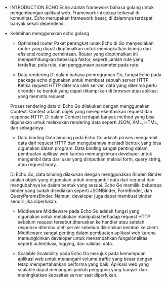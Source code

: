 - INTRODUCTION ECHO
Echo adalah framework bahasa golang untuk pengembangan aplikasi web. Framework ini cukup terkenal di komunitas. Echo merupakan framework besar, di dalamnya terdapat banyak sekali dependensi.

- Kelebihan menggunakan echo golang
    - Optimized router
    Paket perangkat lunak Echo di Go menyediakan router yang dapat dioptimalkan untuk meningkatkan kinerja dan efisiensi routing permintaan. Router yang dioptimalkan ini memperhitungkan beberapa faktor, seperti jumlah rute yang terdaftar, pola rute, dan penggunaan parameter pada rute.

    - Data rendering
    Di dalam bahasa pemrograman Go, fungsi Echo pada package echo digunakan untuk membuat sebuah server HTTP. Ketika request HTTP diterima oleh server, data yang diterima perlu dirender ke bentuk yang dapat ditampilkan di browser atau aplikasi yang meminta request.

    Proses rendering data di Echo Go dilakukan dengan menggunakan Context. Context adalah objek yang merepresentasikan request dan response HTTP. Di dalam Context terdapat banyak method yang bisa digunakan untuk melakukan rendering data seperti JSON, XML, HTML, dan sebagainya.

    - Data binding
    Data binding pada Echo Go adalah proses mengambil data dari request HTTP dan mengubahnya menjadi bentuk yang bisa digunakan dalam program. Data binding sangat penting dalam pembuatan aplikasi web karena memungkinkan developer untuk mengambil data dari user yang diinputkan melalui form, query string, atau request body.

    Di Echo Go, data binding dilakukan dengan menggunakan Binder. Binder adalah objek yang digunakan untuk mengambil data dari request dan mengubahnya ke dalam bentuk yang sesuai. Echo Go memiliki beberapa binder yang sudah disediakan seperti JSONBinder, FormBinder, dan QueryParamsBinder. Namun, developer juga dapat membuat binder sendiri jika diperlukan.

    - Middleware
    Middleware pada Echo Go adalah fungsi yang digunakan untuk melakukan manipulasi terhadap request HTTP sebelum request tersebut diteruskan ke handler atau setelah response diterima oleh server sebelum dikirimkan kembali ke client. Middleware sangat penting dalam pembuatan aplikasi web karena memungkinkan developer untuk menambahkan fungsionalitas seperti autentikasi, logging, dan validasi data.

    - Scalable
    Scalability pada Echo Go merujuk pada kemampuan aplikasi web untuk menangani volume traffic yang besar dengan tetap mempertahankan performa yang baik. Aplikasi web yang scalable dapat menangani jumlah pengguna yang banyak dan meningkatkan kapasitas server saat diperlukan.